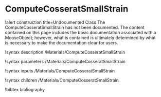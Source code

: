 <!-- MOOSE Documentation Stub: Remove this when content is added. -->

# ComputeCosseratSmallStrain

!alert construction title=Undocumented Class
The ComputeCosseratSmallStrain has not been documented. The content contained on this page
includes the basic documentation associated with a MooseObject; however, what is contained is
ultimately determined by what is necessary to make the documentation clear for users.

!syntax description /Materials/ComputeCosseratSmallStrain

!syntax parameters /Materials/ComputeCosseratSmallStrain

!syntax inputs /Materials/ComputeCosseratSmallStrain

!syntax children /Materials/ComputeCosseratSmallStrain

!bibtex bibliography
